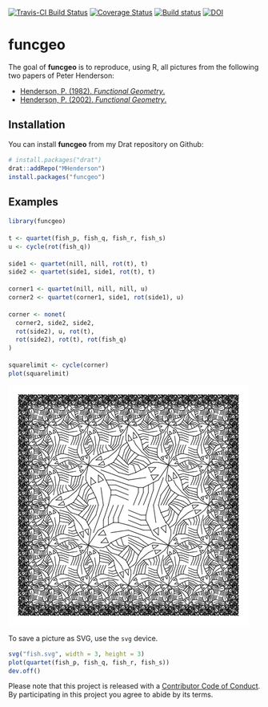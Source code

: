 
<!-- README.md is generated from README.Rmd. Please edit that file -->
[![Travis-CI Build Status](https://travis-ci.org/MHenderson/funcgeo.svg?branch=master)](https://travis-ci.org/MHenderson/funcgeo) [![Coverage Status](https://img.shields.io/codecov/c/github/MHenderson/funcgeo/master.svg)](https://codecov.io/github/MHenderson/funcgeo?branch=master) [![Build status](https://ci.appveyor.com/api/projects/status/jwap9ayr8mviguc0?svg=true)](https://ci.appveyor.com/project/MHenderson/funcgeo) [![DOI](https://zenodo.org/badge/72451164.svg)](https://zenodo.org/badge/latestdoi/72451164)

funcgeo
=======

The goal of **funcgeo** is to reproduce, using R, all pictures from the following two papers of Peter Henderson:

-   [Henderson, P. (1982). *Functional Geometry*.](http://users.ecs.soton.ac.uk/peter/funcgeo.pdf)
-   [Henderson, P. (2002). *Functional Geometry*.](http://eprints.soton.ac.uk/257577/1/funcgeo2.pdf)

Installation
------------

You can install **funcgeo** from my Drat repository on Github:

``` r
# install.packages("drat")
drat::addRepo("MHenderson")
install.packages("funcgeo")
```

Examples
--------

``` r
library(funcgeo)

t <- quartet(fish_p, fish_q, fish_r, fish_s)
u <- cycle(rot(fish_q))

side1 <- quartet(nill, nill, rot(t), t)
side2 <- quartet(side1, side1, rot(t), t)

corner1 <- quartet(nill, nill, nill, u)
corner2 <- quartet(corner1, side1, rot(side1), u)

corner <- nonet(
  corner2, side2, side2,
  rot(side2), u, rot(t),
  rot(side2), rot(t), rot(fish_q)
)

squarelimit <- cycle(corner)
plot(squarelimit)
```

![](README_files/figure-markdown_github/unnamed-chunk-2-1.png)

To save a picture as SVG, use the `svg` device.

``` r
svg("fish.svg", width = 3, height = 3)
plot(quartet(fish_p, fish_q, fish_r, fish_s))
dev.off()
```

Please note that this project is released with a [Contributor Code of Conduct](CONDUCT.md). By participating in this project you agree to abide by its terms.
